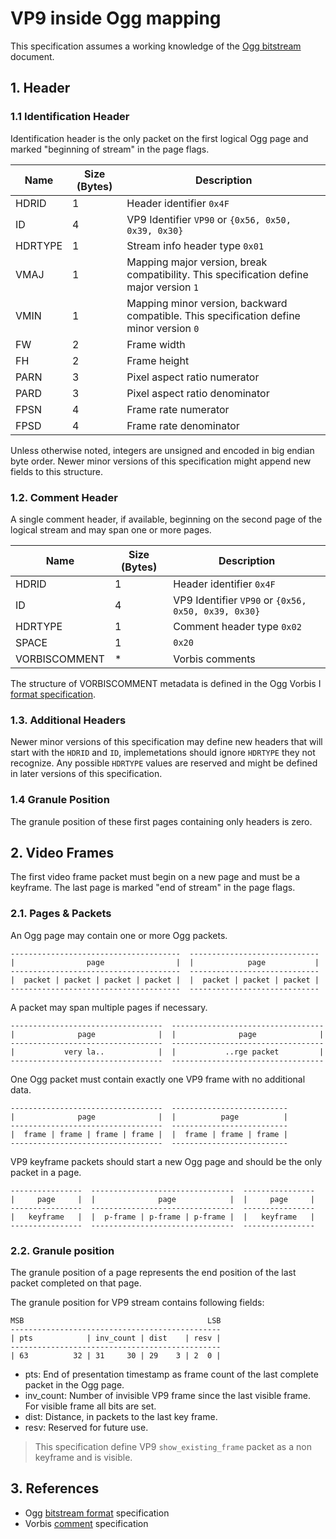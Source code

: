 
# VP9 inside Ogg mapping

This specification assumes a working knowledge of the 
[Ogg bitstream][3] document.

## 1. Header

### 1.1 Identification Header

Identification header is the only packet on the first logical Ogg page and marked
"beginning of stream" in the page flags.


| Name   | Size (Bytes)  | Description
|--------|---------------|--------------
| HDRID  | 1             | Header identifier `0x4F`
| ID     | 4             | VP9 Identifier `VP90` or `{0x56, 0x50, 0x39, 0x30}`
| HDRTYPE| 1             | Stream info header type `0x01`
| VMAJ   | 1             | Mapping major version, break compatibility. This specification define major version `1`
| VMIN   | 1             | Mapping minor version, backward compatible. This specification define minor version `0`
| FW     | 2             | Frame width
| FH     | 2             | Frame height
| PARN   | 3             | Pixel aspect ratio numerator
| PARD   | 3             | Pixel aspect ratio denominator
| FPSN   | 4             | Frame rate numerator
| FPSD   | 4             | Frame rate denominator

Unless otherwise noted, integers are unsigned and encoded in big endian byte order.
Newer minor versions of this specification might append new fields to this structure.

### 1.2. Comment Header

A single comment header, if available, beginning on the second page
of the logical stream and may span one or more pages.

| Name   | Size (Bytes)  | Description
|--------|---------------|--------------
| HDRID  | 1             | Header identifier `0x4F`
| ID     | 4             | VP9 Identifier `VP90` or `{0x56, 0x50, 0x39, 0x30}`
| HDRTYPE| 1             | Comment header type `0x02`
| SPACE  | 1             | `0x20`
|VORBISCOMMENT | \*      | Vorbis comments

The structure of VORBISCOMMENT metadata is defined in the Ogg Vorbis I [format specification][1].

### 1.3. Additional Headers

Newer minor versions of this specification may define new headers that will
start with the `HDRID` and `ID`, implemetations should ignore `HDRTYPE` they
not recognize. Any possible `HDRTYPE` values are reserved and might be defined
in later versions of this specification.

### 1.4 Granule Position

The granule position of these first pages containing only headers is zero.

## 2. Video Frames

The first video frame packet must begin on a new page and must be a keyframe. 
The last page is marked "end of stream" in the page flags.

### 2.1. Pages & Packets

An Ogg page may contain one or more Ogg packets.

    --------------------------------------  -----------------------------
    |                page                |  |            page           |
    --------------------------------------  -----------------------------
    |  packet | packet | packet | packet |  |  packet | packet | packet |
    --------------------------------------  -----------------------------

A packet may span multiple pages if necessary.

    ----------------------------------  ----------------------------------
    |              page              |  |              page              |
    ----------------------------------  ----------------------------------
    |           very la..            |  |           ..rge packet         |
    ----------------------------------  ----------------------------------

One Ogg packet must contain exactly one VP9 frame with no additional data.

    ----------------------------------  --------------------------
    |              page              |  |          page          |
    ----------------------------------  --------------------------
    |  frame | frame | frame | frame |  |  frame | frame | frame |
    ----------------------------------  --------------------------

VP9 keyframe packets should start a new Ogg page and should be the only packet in a page.

    ----------------  --------------------------------  ----------------
    |     page     |  |              page            |  |     page     |
    ----------------  --------------------------------  ----------------
    |   keyframe   |  |  p-frame | p-frame | p-frame |  |   keyframe   |
    ----------------  --------------------------------  ----------------

### 2.2. Granule position

The granule position of a page represents the end
position of the last packet completed on that page.

The granule position for VP9 stream contains following fields:

    MSB                                         LSB
    -----------------------------------------------
    | pts            | inv_count | dist    | resv |
    -----------------------------------------------
    | 63          32 | 31     30 | 29    3 | 2  0 |

- pts: End of presentation timestamp as frame count of the last complete packet in the Ogg page.
- inv_count: Number of invisible VP9 frame since the last visible frame. For visible frame all bits are set.
- dist: Distance, in packets to the last key frame.
- resv: Reserved for future use.

> This specification define VP9 `show_existing_frame` packet as a non keyframe and is visible.


## 3. References

- Ogg [bitstream format][2] specification
- Vorbis [comment][1] specification

[1]: https://xiph.org/vorbis/doc/v-comment.html
[2]: https://xiph.org/ogg/doc/rfc3533.txt
[3]: https://xiph.org/ogg/doc/oggstream.html
